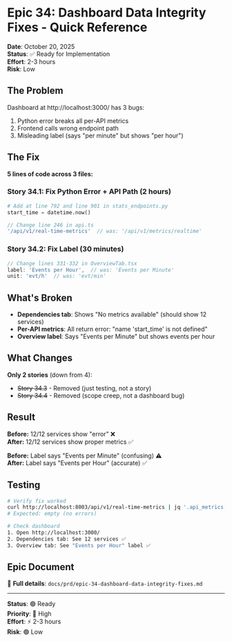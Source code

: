 # Epic 34: Dashboard Data Integrity Fixes - Quick Reference

**Date**: October 20, 2025  
**Status**: ✅ Ready for Implementation  
**Effort**: 2-3 hours  
**Risk**: Low

## The Problem

Dashboard at http://localhost:3000/ has 3 bugs:
1. Python error breaks all per-API metrics
2. Frontend calls wrong endpoint path
3. Misleading label (says "per minute" but shows "per hour")

## The Fix

**5 lines of code across 3 files:**

### Story 34.1: Fix Python Error + API Path (2 hours)
```python
# Add at line 792 and line 901 in stats_endpoints.py
start_time = datetime.now()
```
```typescript
// Change line 246 in api.ts
'/api/v1/real-time-metrics'  // was: '/api/v1/metrics/realtime'
```

### Story 34.2: Fix Label (30 minutes)
```typescript
// Change lines 331-332 in OverviewTab.tsx
label: 'Events per Hour',  // was: 'Events per Minute'
unit: 'evt/h'  // was: 'evt/min'
```

## What's Broken

- **Dependencies tab**: Shows "No metrics available" (should show 12 services)
- **Per-API metrics**: All return error: "name 'start_time' is not defined"
- **Overview label**: Says "Events per Minute" but shows events per hour

## What Changes

**Only 2 stories** (down from 4):
- ~~Story 34.3~~ - Removed (just testing, not a story)
- ~~Story 34.4~~ - Removed (scope creep, not a dashboard bug)

## Result

**Before:** 12/12 services show "error" ❌  
**After:** 12/12 services show proper metrics ✅  

**Before:** Label says "Events per Minute" (confusing) ⚠️  
**After:** Label says "Events per Hour" (accurate) ✅

## Testing

```bash
# Verify fix worked
curl http://localhost:8003/api/v1/real-time-metrics | jq '.api_metrics[] | select(.status == "error")'
# Expected: empty (no errors)

# Check dashboard
1. Open http://localhost:3000/
2. Dependencies tab: See 12 services ✅
3. Overview tab: See "Events per Hour" label ✅
```

## Epic Document

📄 **Full details**: `docs/prd/epic-34-dashboard-data-integrity-fixes.md`

---

**Status**: 🟢 Ready  
**Priority**: 🔴 High  
**Effort**: ⚡ 2-3 hours  
**Risk**: 🟢 Low

